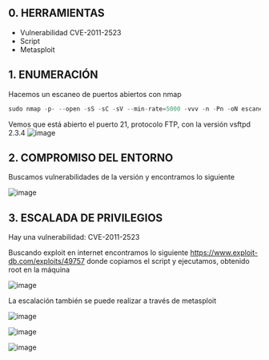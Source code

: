 ## 0. HERRAMIENTAS

- Vulnerabilidad CVE-2011-2523
- Script
- Metasploit

## 1. ENUMERACIÓN

Hacemos un escaneo de puertos abiertos con nmap

```jsx
sudo nmap -p- --open -sS -sC -sV --min-rate=5000 -vvv -n -Pn -oN escaneo 172.17.0.2
```

Vemos que está abierto el puerto 21, protocolo FTP, con la versión vsftpd 2.3.4
![image](https://github.com/user-attachments/assets/3405fedd-0146-4b2c-a1ea-acb034bda4d5)


## 2. COMPROMISO DEL ENTORNO

Buscamos vulnerabilidades de la versión y encontramos lo siguiente 

![image](https://github.com/user-attachments/assets/86ef7553-a9bc-44c5-ace7-38532cf74ff6)


## 3. ESCALADA DE PRIVILEGIOS

Hay una vulnerabilidad: CVE-2011-2523

Buscando exploit en internet encontramos lo siguiente https://www.exploit-db.com/exploits/49757 donde copiamos el script y ejecutamos, obtenido root en la máquina

![image](https://github.com/user-attachments/assets/941283bc-86dc-4dfd-a5a6-2d6c308491e3)


La escalación también se puede realizar a través de metasploit

![image](https://github.com/user-attachments/assets/20ad1843-f146-4d89-b68e-42172d5c0404)


![image](https://github.com/user-attachments/assets/6646b04b-7026-4b3c-8b20-ee37e8ecff10)


![image](https://github.com/user-attachments/assets/1cb3a9a8-c5b7-44f3-aebf-9541c597c45b)

